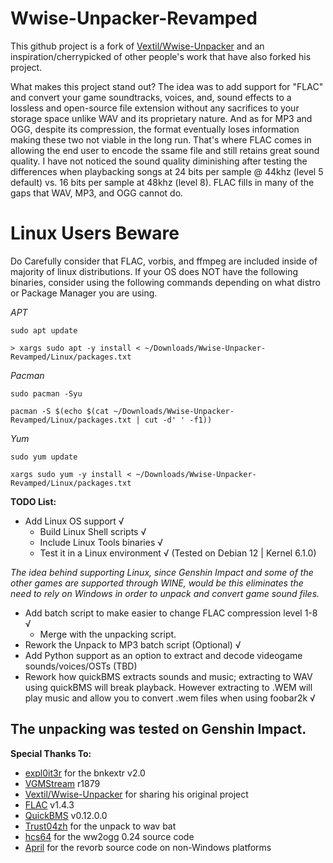 # Wwise-Unpacker-Revamped
This github project is a fork of [Vextil/Wwise-Unpacker](https://github.com/Vextil/Wwise-Unpacker) and an inspiration/cherrypicked of other people's work that have also forked his project.

What makes this project stand out? The idea was to add support for "FLAC" and convert your game soundtracks, voices, and, sound effects to a lossless and open-source file extension without any sacrifices to your storage space unlike WAV and its proprietary nature. And as for MP3 and OGG, despite its compression, the format eventually loses information making these two not viable in the long run. That's where FLAC comes in allowing the end user to encode the ssame file and still retains great sound quality. I have not noticed the sound quality diminishing after testing the differences when playbacking songs at 24 bits per sample @ 44khz (level 5 default) vs. 16 bits per sample at 48khz (level 8). FLAC fills in many of the gaps that WAV, MP3, and OGG cannot do. 

# Linux Users Beware
Do Carefully consider that FLAC, vorbis, and ffmpeg are included inside of majority of linux distributions. If your OS does NOT have the following binaries, consider using the following commands depending on what distro or Package Manager you are using.

_APT_
```
sudo apt update                      
```
```
> xargs sudo apt -y install < ~/Downloads/Wwise-Unpacker-Revamped/Linux/packages.txt
```

_Pacman_
```
sudo pacman -Syu
```
```
pacman -S $(echo $(cat ~/Downloads/Wwise-Unpacker-Revamped/Linux/packages.txt | cut -d' ' -f1))
```

_Yum_
```
sudo yum update 
```
```
xargs sudo yum -y install < ~/Downloads/Wwise-Unpacker-Revamped/Linux/packages.txt
```

**TODO List:**
 * Add Linux OS support √
   * Build Linux Shell scripts √
   * Include Linux Tools binaries √
   * Test it in a Linux environment √ (Tested on Debian 12 | Kernel 6.1.0)
  
  *The idea behind supporting Linux, since Genshin Impact and some of the other games are supported through WINE, would be this eliminates the need to rely on Windows in order to unpack and convert game sound files.*
 
 * Add batch script to make easier to change FLAC compression level 1-8 √
   * Merge with the unpacking script. 
 * Rework the Unpack to MP3 batch script (Optional) √
 * Add Python support as an option to extract and decode videogame sounds/voices/OSTs (TBD)
 * Rework how quickBMS extracts sounds and music; extracting to WAV using quickBMS will break playback. However extracting to .WEM will play music and allow you to convert .wem files when using foobar2k √

The unpacking was tested on Genshin Impact.
---
**Special Thanks To:**
* [expl0it3r](https://github.com/eXpl0it3r/bnkextr) for the bnkextr v2.0
* [VGMStream](https://github.com/vgmstream/vgmstream) r1879
* [Vextil/Wwise-Unpacker](https://github.com/Vextil/Wwise-Unpacker) for sharing his original project
* [FLAC](https://xiph.org/flac/) v1.4.3
* [QuickBMS](https://aluigi.altervista.org/quickbms.htm) v0.12.0.0
* [Trust04zh](https://github.com/Trust04zh/Wwise-Unpacker) for the unpack to wav bat
* [hcs64](https://github.com/hcs64/ww2ogg) for the ww2ogg 0.24 source code
* [April](https://github.com/april/revorb) for the revorb source code on non-Windows platforms
